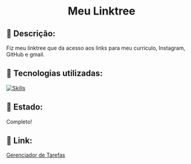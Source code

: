 <h1 align="center">Meu Linktree</h1>

## :memo: Descrição:
Fiz meu linktree que da acesso aos links para meu curriculo, Instagram, GitHub e gmail.

## :wrench: Tecnologias utilizadas:
[![Skills](https://skillicons.dev/icons?i=vscode,html,css&theme=light)](https://skillicons.dev)

## 🧭 Estado:
Completo!

## 📌 Link:
<a href="https://mylinktree-nu.vercel.app/">Gerenciador de Tarefas</a>